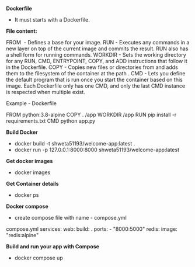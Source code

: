 **Dockerfile** 
- It must starts with a Dockerfile.

**File content:**

FROM <image>	      - Defines a base for your image.
RUN <command>	      - Executes any commands in a new layer on top of the current image and commits the result. RUN also has a shell form for running commands.
WORKDIR <directory>	- Sets the working directory for any RUN, CMD, ENTRYPOINT, COPY, and ADD instructions that follow it in the Dockerfile.
COPY <src> <dest>	  - Copies new files or directories from <src> and adds them to the filesystem of the container at the path <dest>.
CMD <command>	      - Lets you define the default program that is run once you start the container based on this image. Each Dockerfile only has one CMD, and only the last CMD instance is respected when multiple exist.

Example - Dockerfile

FROM python:3.8-alpine
COPY . /app
WORKDIR /app
RUN pip install -r requirements.txt
CMD python app.py

**Build Docker**
- docker build -t shweta51193/welcome-app:latest .
- docker run -p 127.0.0.1:8000:8000 shweta51193/welcome-app:latest

**Get docker images**
- docker images

**Get Container details**
- docker ps

**Docker compose**
- create compose file with name - compose.yml 

compose.yml
services:
  web:
    build: .
    ports:
      - "8000:5000"
  redis:
    image: "redis:alpine"

**Build and run your app with Compose**
- docker compose up

